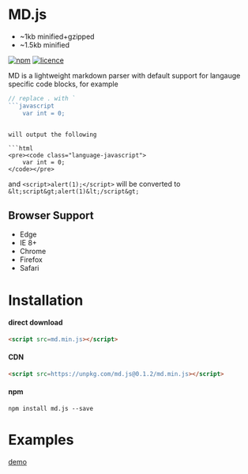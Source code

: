 # MD.js 

- ~1kb minified+gzipped
- ~1.5kb minified

[![npm](https://img.shields.io/npm/v/md.js.svg?style=flat)](https://www.npmjs.com/package/md.js) [![licence](https://img.shields.io/badge/licence-MIT-blue.svg?style=flat)](https://github.com/thysultan/md.js/blob/master/LICENSE.md)

MD is a lightweight markdown parser with default support for langauge specific code blocks, for example

```javascript
// replace . with `
```javascript
	var int = 0;
```
```

will output the following

```html
<pre><code class="language-javascript">
	var int = 0;
</code></pre>
```

and `<script>alert(1);</script>` will be converted to `&lt;script&gt;alert(1)&lt;/script&gt;`

## Browser Support

* Edge
* IE 8+
* Chrome
* Firefox
* Safari

# Installation

#### direct download

```html
<script src=md.min.js></script>
```

#### CDN

```html
<script src=https://unpkg.com/md.js@0.1.2/md.min.js></script>
```

#### npm

```
npm install md.js --save
```

# Examples

[demo](https://rawgit.com/thysultan/md.js/master/examples/index.html)